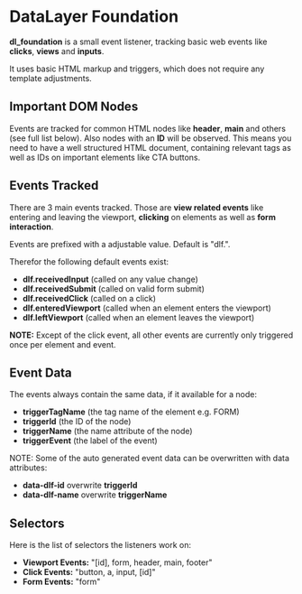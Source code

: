 # DataLayer Foundation

**dl_foundation** is a small event listener, tracking basic web events like **clicks**, **views** and **inputs**.

It uses basic HTML markup and triggers, which does not require any template adjustments.

## Important DOM Nodes

Events are tracked for common HTML nodes like **header**, **main** and others (see full list below).
Also nodes with an **ID** will be observed. This means you need to have a well structured HTML
document, containing relevant tags as well as IDs on important elements like CTA buttons.

## Events Tracked

There are 3 main events tracked. Those are **view related events** like entering and leaving the viewport,
**clicking** on elements as well as **form interaction**.

Events are prefixed with a adjustable value. Default is "dlf.".

Therefor the following default events exist:

* **dlf.receivedInput** (called on any value change)
* **dlf.receivedSubmit** (called on valid form submit)
* **dlf.receivedClick** (called on a click)
* **dlf.enteredViewport** (called when an element enters the viewport)
* **dlf.leftViewport** (called when an element leaves the viewport)

**NOTE:** Except of the click event, all other events are currently only triggered once per 
element and event.

## Event Data

The events always contain the same data, if it available for a node:

* **triggerTagName** (the tag name of the element e.g. FORM)
* **triggerId** (the ID of the node)
* **triggerName** (the name attribute of the node)
* **triggerEvent** (the label of the event)

NOTE: Some of the auto generated event data can be overwritten with data attributes:

* **data-dlf-id** overwrite **triggerId**
* **data-dlf-name** overwrite **triggerName**

## Selectors

Here is the list of selectors the listeners work on:

* **Viewport Events:** "[id], form, header, main, footer"
* **Click Events:** "button, a, input, [id]"
* **Form Events:** "form"